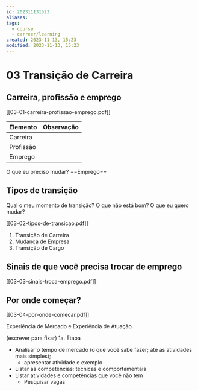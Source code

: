 ```yaml
---
id: 202311131523
aliases: 
tags:
  - course
  - carreer/learning
created: 2023-11-13, 15:23
modified: 2023-11-13, 15:23
---
```

# 03 Transição de Carreira

## Carreira, profissão e emprego

[[03-01-carreira-profissao-emprego.pdf]]

| Elemento | Observação |
|--|--|
| Carreira | |
| Profissão | |
| Emprego | |

O que eu preciso mudar? ==Emprego==

## Tipos de transição

Qual o meu momento de transição?
O que não está bom?
O que eu quero mudar?

[[03-02-tipos-de-transicao.pdf]]
1. Transição de Carreira
2. Mudança de Empresa
3. Transição de Cargo

## Sinais de que você precisa trocar de emprego

[[03-03-sinais-troca-emprego.pdf]]

## Por onde começar?

[[03-04-por-onde-comecar.pdf]]

Experiência de Mercado e Experiência de Atuação.

(escrever para fixar)
1a. Etapa
- Analisar o tempo de mercado (o que você sabe fazer; até as atividades mais simples);
	- apresentar atividade e exemplo
- Listar as competências: técnicas e comportamentais
- Listar atividades e competências que você não tem
	- Pesquisar vagas
